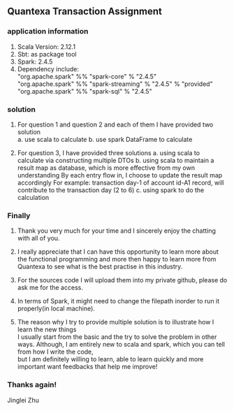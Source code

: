 ## Quantexa Transaction Assignment

### application information
1) Scala Version: 2.12.1
2) Sbt: as package tool
3) Spark: 2.4.5
4) Dependency include:  
"org.apache.spark" %% "spark-core" % "2.4.5"   
"org.apache.spark" %% "spark-streaming" % "2.4.5" % "provided"  
"org.apache.spark" %% "spark-sql" % "2.4.5"  

### solution
1) For question 1 and question 2 and each of them I have provided two solution  
  a. use scala to calculate
  b. use spark DataFrame to calculate
    
2) For question 3, I have provided three solutions
  a. using scala to calculate via constructing multiple DTOs
  b. using scala to maintain a result map as database, which is more effective from my own understanding
  By each entry flow in, I choose to update the result map accordingly
  For example: transaction day-1 of account id-A1 record, will contribute to the transaction day (2 to 6)
  c. using spark to do the calculation
  
### Finally
1) Thank you very much for your time and I sincerely enjoy the chatting with all of you.
2) I really appreciate that I can have this opportunity to learn more about the functional programming 
   and more then happy to learn more from Quantexa to see what is the best practise in this industry.
3) For the sources code I will upload them into my private github, please do ask me for the access.
  
4) In terms of Spark, it might need to change the filepath inorder to run it properly(in local machine).
5) The reason why I try to provide multiple solution is to illustrate how I learn the new things  
I usually start from the basic and the try to solve the problem in other ways. 
Although, I am entirely new to scala and spark, which you can tell from how I write the code,  
but I am definitely willing to learn, able to learn quickly and more important want feedbacks that help me improve!


### Thanks again!
Jinglei Zhu          